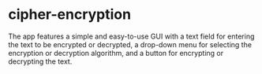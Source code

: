 # cipher-encryption
The app features a simple and easy-to-use GUI with a text field for entering the text to be encrypted or decrypted, a drop-down menu for selecting the encryption or decryption algorithm, and a button for encrypting or decrypting the text.
